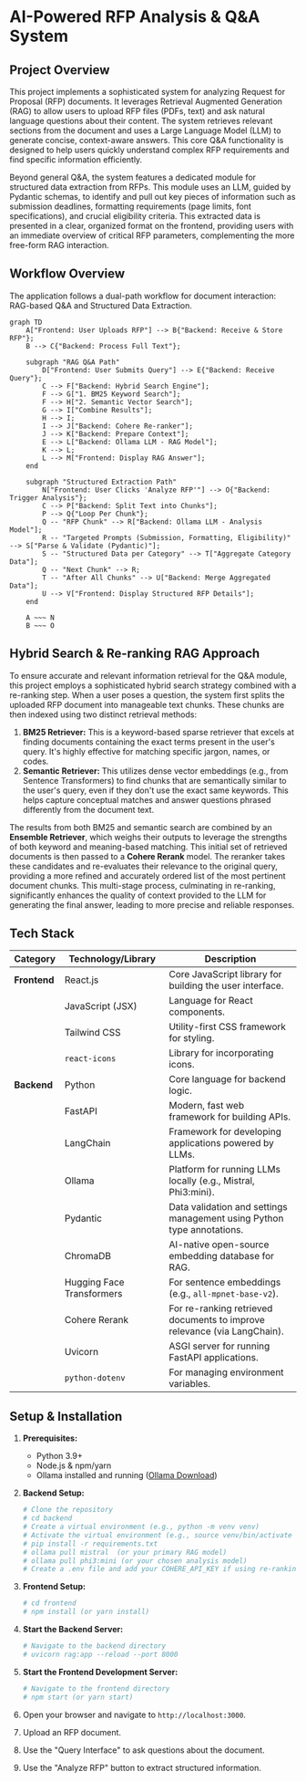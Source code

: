 # AI-Powered RFP Analysis & Q&A System

## Project Overview

This project implements a sophisticated system for analyzing Request for Proposal (RFP) documents. It leverages Retrieval Augmented Generation (RAG) to allow users to upload RFP files (PDFs, text) and ask natural language questions about their content. The system retrieves relevant sections from the document and uses a Large Language Model (LLM) to generate concise, context-aware answers. This core Q&A functionality is designed to help users quickly understand complex RFP requirements and find specific information efficiently.

Beyond general Q&A, the system features a dedicated module for structured data extraction from RFPs. This module uses an LLM, guided by Pydantic schemas, to identify and pull out key pieces of information such as submission deadlines, formatting requirements (page limits, font specifications), and crucial eligibility criteria. This extracted data is presented in a clear, organized format on the frontend, providing users with an immediate overview of critical RFP parameters, complementing the more free-form RAG interaction.

## Workflow Overview

The application follows a dual-path workflow for document interaction: RAG-based Q&A and Structured Data Extraction.

```mermaid
graph TD
    A["Frontend: User Uploads RFP"] --> B{"Backend: Receive & Store RFP"};
    B --> C{"Backend: Process Full Text"};

    subgraph "RAG Q&A Path"
        D["Frontend: User Submits Query"] --> E{"Backend: Receive Query"};
        C --> F["Backend: Hybrid Search Engine"];
        F --> G["1. BM25 Keyword Search"];
        F --> H["2. Semantic Vector Search"];
        G --> I["Combine Results"];
        H --> I;
        I --> J["Backend: Cohere Re-ranker"];
        J --> K["Backend: Prepare Context"];
        E --> L["Backend: Ollama LLM - RAG Model"];
        K --> L;
        L --> M["Frontend: Display RAG Answer"];
    end

    subgraph "Structured Extraction Path"
        N["Frontend: User Clicks 'Analyze RFP'"] --> O{"Backend: Trigger Analysis"};
        C --> P["Backend: Split Text into Chunks"];
        P --> Q{"Loop Per Chunk"};
        Q -- "RFP Chunk" --> R["Backend: Ollama LLM - Analysis Model"];
        R -- "Targeted Prompts (Submission, Formatting, Eligibility)" --> S["Parse & Validate (Pydantic)"];
        S -- "Structured Data per Category" --> T["Aggregate Category Data"];
        Q -- "Next Chunk" --> R;
        T -- "After All Chunks" --> U["Backend: Merge Aggregated Data"];
        U --> V["Frontend: Display Structured RFP Details"];
    end

    A ~~~ N
    B ~~~ O

```

## Hybrid Search & Re-ranking RAG Approach

To ensure accurate and relevant information retrieval for the Q&A module, this project employs a sophisticated hybrid search strategy combined with a re-ranking step. When a user poses a question, the system first splits the uploaded RFP document into manageable text chunks. These chunks are then indexed using two distinct retrieval methods:

1.  **BM25 Retriever:** This is a keyword-based sparse retriever that excels at finding documents containing the exact terms present in the user's query. It's highly effective for matching specific jargon, names, or codes.
2.  **Semantic Retriever:** This utilizes dense vector embeddings (e.g., from Sentence Transformers) to find chunks that are semantically similar to the user's query, even if they don't use the exact same keywords. This helps capture conceptual matches and answer questions phrased differently from the document text.

The results from both BM25 and semantic search are combined by an **Ensemble Retriever**, which weighs their outputs to leverage the strengths of both keyword and meaning-based matching. This initial set of retrieved documents is then passed to a **Cohere Rerank** model. The reranker takes these candidates and re-evaluates their relevance to the original query, providing a more refined and accurately ordered list of the most pertinent document chunks. This multi-stage process, culminating in re-ranking, significantly enhances the quality of context provided to the LLM for generating the final answer, leading to more precise and reliable responses.

## Tech Stack

| Category          | Technology/Library        | Description                                                                 |
|-------------------|---------------------------|-----------------------------------------------------------------------------|
| **Frontend**      | React.js                  | Core JavaScript library for building the user interface.                      |
|                   | JavaScript (JSX)          | Language for React components.                                              |
|                   | Tailwind CSS              | Utility-first CSS framework for styling.                                    |
|                   | `react-icons`             | Library for incorporating icons.                                            |
| **Backend**       | Python                    | Core language for backend logic.                                            |
|                   | FastAPI                   | Modern, fast web framework for building APIs.                               |
|                   | LangChain                 | Framework for developing applications powered by LLMs.                        |
|                   | Ollama                    | Platform for running LLMs locally (e.g., Mistral, Phi3:mini).               |
|                   | Pydantic                  | Data validation and settings management using Python type annotations.      |
|                   | ChromaDB                  | AI-native open-source embedding database for RAG.                           |
|                   | Hugging Face Transformers | For sentence embeddings (e.g., `all-mpnet-base-v2`).                        |
|                   | Cohere Rerank             | For re-ranking retrieved documents to improve relevance (via LangChain).    |
|                   | Uvicorn                   | ASGI server for running FastAPI applications.                               |
|                   | `python-dotenv`           | For managing environment variables.                                         |

## Setup & Installation

1.  **Prerequisites:**
    *   Python 3.9+
    *   Node.js & npm/yarn
    *   Ollama installed and running ([Ollama Download](https://ollama.com/download))
2.  **Backend Setup:**
    ```bash
    # Clone the repository
    # cd backend
    # Create a virtual environment (e.g., python -m venv venv)
    # Activate the virtual environment (e.g., source venv/bin/activate or venv\Scripts\activate)
    # pip install -r requirements.txt
    # ollama pull mistral  (or your primary RAG model)
    # ollama pull phi3:mini (or your chosen analysis model)
    # Create a .env file and add your COHERE_API_KEY if using re-ranking
    ```
3.  **Frontend Setup:**
    ```bash
    # cd frontend
    # npm install (or yarn install)
    ```

1.  **Start the Backend Server:**
    ```bash
    # Navigate to the backend directory
    # uvicorn rag:app --reload --port 8000
    ```
2.  **Start the Frontend Development Server:**
    ```bash
    # Navigate to the frontend directory
    # npm start (or yarn start)
    ```
3.  Open your browser and navigate to `http://localhost:3000`.
4.  Upload an RFP document.
5.  Use the "Query Interface" to ask questions about the document.
6.  Use the "Analyze RFP" button to extract structured information.

